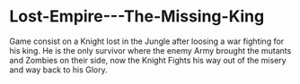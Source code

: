 # Lost-Empire---The-Missing-King
Game consist on a Knight lost in the Jungle after loosing a war fighting for his king. He is the only survivor where the enemy Army brought the mutants and Zombies on their side, now the Knight Fights his way out of the misery and way back to his Glory.

